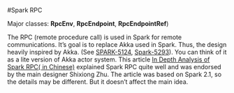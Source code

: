 #Spark RPC 

Major classes: **RpcEnv**, **RpcEndpoint**, **RpcEndpointRef**)

The RPC (remote procedure call) is used in Spark for remote communications. It’s goal is to replace Akka used in Spark. Thus, the design heavily inspired by Akka. (See [SPARK-5124](https://jira.apache.org/jira/browse/SPARK-5124), [Spark-5293](https://issues.apache.org/jira/browse/SPARK-5293)). You can think of it as a lite version of Akka actor system.
This article [In Depth Analysis of Spark RPC( in Chinese)](https://zhuanlan.zhihu.com/p/28893155) explained Spark RPC quite well and was endorsed by the main designer Shixiong Zhu. The article was based on Spark 2.1, so the details may be different. But it doesn’t affect the main idea. 